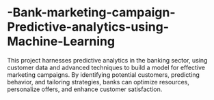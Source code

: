 # -Bank-marketing-campaign-Predictive-analytics-using-Machine-Learning
This project harnesses predictive analytics in the banking sector, using customer data and advanced techniques to build a model for effective marketing campaigns. By identifying potential customers, predicting behavior, and tailoring strategies, banks can optimize resources, personalize offers, and enhance customer satisfaction.
